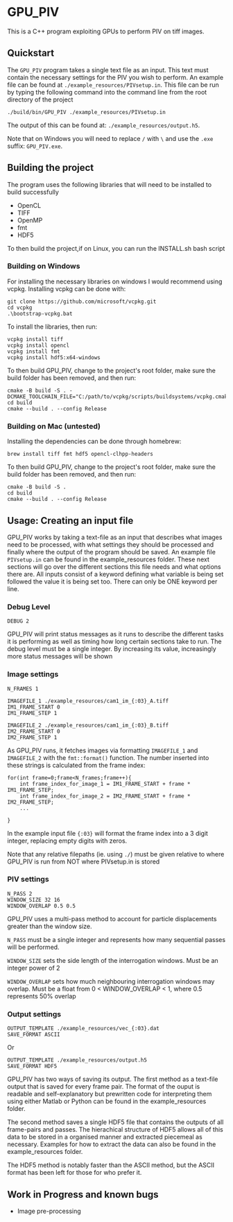 # GPU_PIV
This is a C++ program exploiting GPUs to perform PIV on tiff images.

## Quickstart
The `GPU_PIV` program takes a single text file as an input. This text must contain the necessary settings for the PIV you wish to perform.
An example file can be found at `./example_resources/PIVsetup.in`. This file can be run by typing the following command into the command line from the root directory of the project

```
./build/bin/GPU_PIV ./example_resources/PIVsetup.in
```
The output of this can be found at: `./example_resources/output.h5`. 

Note that on Windows you will need to replace `/` with `\` and use the `.exe` suffix: `GPU_PIV.exe`.


## Building the project
The program uses the following libraries that will need to be installed to build successfully
* OpenCL
* TIFF
* OpenMP
* fmt
* HDF5

To then build the project,if on Linux, you can run the INSTALL.sh bash script

### Building on Windows
For installing the necessary libraries on windows I would recommend using vcpkg.
Installing vcpkg can be done with:
```
git clone https://github.com/microsoft/vcpkg.git
cd vcpkg
.\bootstrap-vcpkg.bat
```
To install the libraries, then run:
```
vcpkg install tiff
vcpkg install opencl
vcpkg install fmt
vcpkg install hdf5:x64-windows
```
To then build GPU_PIV, change to the project's root folder, make sure the build folder has been removed, and then run:
```
cmake -B build -S . -DCMAKE_TOOLCHAIN_FILE="C:/path/to/vcpkg/scripts/buildsystems/vcpkg.cmake"
cd build 
cmake --build . --config Release
```

### Building on Mac (untested)
Installing the dependencies can be done through homebrew:
```
brew install tiff fmt hdf5 opencl-clhpp-headers
```

To then build GPU_PIV, change to the project's root folder, make sure the build folder has been removed, and then run:
```
cmake -B build -S .
cd build
cmake --build . --config Release
```



## Usage: Creating an input file

GPU_PIV works by taking a text-file as an input that describes what images need to be processed, with what settings they should be processed and finally where the output of the program should be saved. An example file `PIVsetup.in` can be found in the example_resources folder. These next sections will go over the different sections this file needs and what options there are. All inputs consist of a keyword defining what variable is being set followed the value it is being set too. There can only be ONE keyword per line.

### Debug Level

```
DEBUG 2
```

GPU_PIV will print status messages as it runs to describe the different tasks it is performing as well as timing how long certain sections take to run. The debug level must be a single integer. By increasing its value, increasingly more status messages will be shown

### Image settings

```
N_FRAMES 1

IMAGEFILE_1 ./example_resources/cam1_im_{:03}_A.tiff
IM1_FRAME_START 0
IM1_FRAME_STEP 1

IMAGEFILE_2 ./example_resources/cam1_im_{:03}_B.tiff
IM2_FRAME_START 0
IM2_FRAME_STEP 1
```

As GPU_PIV runs, it fetches images via formatting `IMAGEFILE_1` and `IMAGEFILE_2` with the `fmt::format()` function. The number inserted into these strings is calculated from the frame index:
```
for(int frame=0;frame<N_frames;frame++){
    int frame_index_for_image_1 = IM1_FRAME_START + frame * IM1_FRAME_STEP;
    int frame_index_for_image_2 = IM2_FRAME_START + frame * IM2_FRAME_STEP;
    ...
    
}
```

In the example input file `{:03}` will format the frame index into a 3 digit integer, replacing empty digits with zeros.

Note that any relative filepaths (ie. using `./`) must be given relative to where GPU_PIV is run from NOT where PIVsetup.in is stored

### PIV settings
```
N_PASS 2
WINDOW_SIZE 32 16
WINDOW_OVERLAP 0.5 0.5
```

GPU_PIV uses a multi-pass method to account for particle displacements greater than the window size. 

`N_PASS` must be a single integer and represents how many sequential passes will be performed.

`WINDOW_SIZE` sets the side length of the interrogation windows. Must be an integer power of 2

`WINDOW_OVERLAP` sets how much neighbouring interrogation windows may overlap. Must be a float from 0 < WINDOW_OVERLAP < 1, where 0.5 represents 50% overlap

### Output settings
```
OUTPUT_TEMPLATE ./example_resources/vec_{:03}.dat
SAVE_FORMAT ASCII
```
Or
```
OUTPUT_TEMPLATE ./example_resources/output.h5
SAVE_FORMAT HDF5
```

GPU_PIV has two ways of saving its output. The first method as a text-file output that is saved for every frame pair. The format of the ouput is readable and self-explanatory but prewritten code for interpreting them using either Matlab or Python can be found in the example_resources folder.

The second method saves a single HDF5 file that contains the outputs of all frame-pairs and passes. The hierachical structure of HDF5 allows all of this data to be stored in a organised manner and extracted piecemeal as necessary. Examples for how to extract the data can also be found in the example_resources folder.

The HDF5 method is notably faster than the ASCII method, but the ASCII format has been left for those for who prefer it.


## Work in Progress and known bugs
* Image pre-processing
